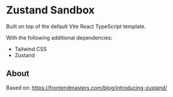 # Zustand Sandbox

Built on top of the default Vite React TypeScript template.

With the following additional dependencies:

- Tailwind CSS
- Zustand

## About

Based on: <https://frontendmasters.com/blog/introducing-zustand/>
